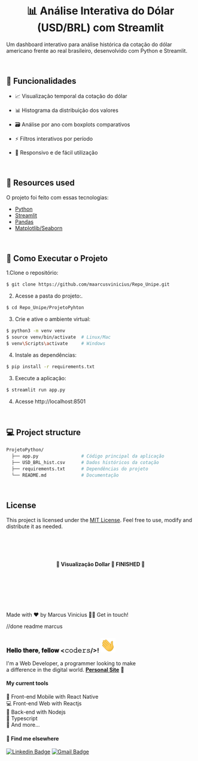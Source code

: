 <h1 align="center">📊 Análise Interativa do Dólar (USD/BRL) com Streamlit</h1>

<p align="left">
Um dashboard interativo para análise histórica da cotação do dólar americano frente ao real brasileiro, desenvolvido com Python e Streamlit.
</p>

<br />

## 🎡 Funcionalidades

- 📈 Visualização temporal da cotação do dólar

- 📊 Histograma da distribuição dos valores

- 🗃️ Análise por ano com boxplots comparativos

- ⚡ Filtros interativos por período

- 📱 Responsivo e de fácil utilização

<br />

## 🔧 Resources used

O projeto foi feito com essas tecnologias:

-   [Python](https://www.python.org/)
-   [Streamlit](https://streamlit.io/)
-   [Pandas](https://pandas.pydata.org/)
-   [Matplotlib/Seaborn](https://seaborn.pydata.org/tutorial/introduction.html)

<br />

## 🚀 Como Executar o Projeto

1.Clone o repositório:

```bash
$ git clone https://github.com/maarcusvinicius/Repo_Unipe.git
```

2. Acesse a pasta do projeto:.

```bash
$ cd Repo_Unipe/ProjetoPyhton
```

3. Crie e ative o ambiente virtual:

```bash
$ python3 -m venv venv
$ source venv/bin/activate  # Linux/Mac
$ venv\Scripts\activate     # Windows
```

4. Instale as dependências:

```bash
$ pip install -r requirements.txt
```

3. Execute a aplicação:

```bash
$ streamlit run app.py
```

4. Acesse http://localhost:8501

<br />

## 💻 Project structure

```bash
ProjetoPython/
  ├── app.py                # Código principal da aplicação
  ├── USD_BRL_hist.csv      # Dados históricos da cotação
  ├── requirements.txt      # Dependências do projeto
  └── README.md             # Documentação
```

<br />

## License

<p>

This project is licensed under the [MIT License](https://opensource.org/license/mit/). Feel free to use, modify and distribute it as needed.

</p>

<br />
<br />
<br />
<h4 align="center"> 
	🚧  Visualização Dollar 📓 FINISHED  🚧
</h4>
<br />
<br />
<br />
<br />
<br />


Made with ❤️ by Marcus Vinicius 👋🏽 Get in touch!

//done readme marcus

### 𝐇𝐞𝐥𝐥𝐨 𝐭𝐡𝐞𝐫𝐞, 𝐟𝐞𝐥𝐥𝐨𝐰 <𝚌𝚘𝚍𝚎𝚛𝚜/>! <img width="40" src="https://raw.githubusercontent.com/ABSphreak/ABSphreak/master/gifs/Hi.gif">

I'm a Web Developer, a programmer looking to make <br /> a difference in the digital world. [**Personal Site**](https://marcus-dev.vercel.app/) 🚀

#### My current tools

📲 Front-end Mobile with React Native  
💻 Front-end Web with Reactjs  
📡 Back-end with Nodejs  
🔣 Typescript  
🧰 And more...

#### 💬 Find me elsewhere

[![Linkedin Badge](https://img.shields.io/badge/-Linkedin-blue?style=flat-square&logo=Linkedin&logoColor=white&link=https://www.linkedin.com/in/marcus-vinicius-507718228/)](https://www.linkedin.com/in/marcus-vinicius-507718228/)
[![Gmail Badge](https://img.shields.io/badge/-marcus.editor77@gmail.com-c14438?style=flat-square&logo=Gmail&logoColor=white&link=mailto:marcus.editor77@gmail.com)](marcus.editor77@gmail.com)
